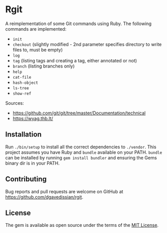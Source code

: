 # Rgit

A reimplementation of some Git commands using Ruby. The following commands are implemented:

- `init`
- `checkout` (slightly modified - 2nd parameter specifies directory to write files to, must be empty)
- `log`
- `tag` (listing tags and creating a tag, either annotated or not)
- `branch` (listing branches only)
- `help`
- `cat-file`
- `hash-object`
- `ls-tree`
- `show-ref`

Sources:
- https://github.com/git/git/tree/master/Documentation/technical
- https://wyag.thb.lt/

## Installation

Run `./bin/setup` to install all the correct dependencies to `./vendor`. This project assumes you have Ruby and `bundle` available
on your PATH. `bundle` can be installed by running `gem install bundler` and ensuring the Gems binary dir is in your PATH.

## Contributing

Bug reports and pull requests are welcome on GitHub at https://github.com/dgavedissian/rgit.

## License

The gem is available as open source under the terms of the [MIT License](https://opensource.org/licenses/MIT).
